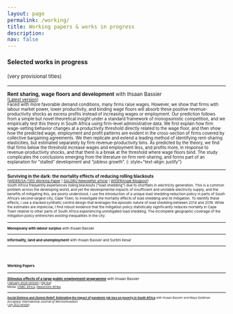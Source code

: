 ```yaml
---
layout: page
permalink: /working/
title: Working papers & works in progress
description:
nav: false
---
```


#### Selected works in progress
<small>(very provisional titles)

* * *
**Rent sharing, wage floors and development** with Ihsaan Bassier  
<small>[[Latest version](/assets/pdf/rentsharing.pdf)]  
Faced with more favorable demand conditions, many firms raise wages. However,
we show that firms with labour market power, lower productivity, and binding wage
floors will absorb these positive revenue-productivity shocks as excess profits instead
of increasing wages or employment. Our prediction follows from a simple but novel
theoretical insight under a standard framework of monopsonistic competition, and
we empirically test this theory in South Africa using firm-level administrative data.
We first explain how firm wage-setting behavior changes at a productivity threshold
directly related to the wage floor, and then show how the predicted wage, employment
and profit patterns are evident in the cross-section of firms covered by collective
bargaining agreements. We then replicate and extend a leading method of identifying
rent-sharing elasticities, but estimated separately by firm revenue-productivity
bins. As predicted by the theory, we find that firms below the threshold increase
wages and employment less, and profits more, in response to revenue-productivity
shocks, and that there is a break at the threshold where wage floors bind. The study
complicates the conclusions emerging from the literature on firm rent-sharing, and
forms part of an explanation for “stalled” development and “jobless growth”.
{: style="text-align: justify"}

* * *

**Surviving in the dark: the mortality effects of reducing rolling blackouts**  
<small>[[WIDER/SA-TIED Working Paper](https://www.wider.unu.edu/sites/default/files/Publications/Working-paper/PDF/wp2024-44-surviving-in-the-dark-mortality-effects-reducing-rolling-blackouts.pdf) | [SALDRU Newsletter article](https://www.saldru.uct.ac.za/2024/07/25/less-load-shedding-fewer-deaths/) | [WIDERAngle Blogpost](https://www.wider.unu.edu/publication/tale-two-cities-can-electricity-supply-save-lives-without-deepening-divides/)]  
South Africa frequently experiences rolling blackouts ("load shedding") due to shortfalls
in electricity generation. This is a common problem across the developing world, and yet the
developmental impacts of insufficient and unstable electricity supply, and the benefits of mitigating
this, are poorly understood. I use the introduction of a unique load shedding reduction policy in
parts of South Africa’s second-largest city, Cape Town, to investigate the mortality effects of load
shedding and its mitigation. To identify these effects, I use a stacked synthetic control design that
leverages the episodic nature of load shedding between 2014 and 2019. While the estimates are
imprecise, I find robust evidence that the mitigation policy statistically significantly reduces
mortality in Cape Town relative to other parts of South Africa experiencing unmitigated load
shedding. The incomplete geographic coverage of the mitigation policy entrenches existing
inequalities in the city.

* * *

**Monopsony with labour surplus** with Ihsaan Bassier  

* * *

**Informality, land and unemployment** with Ihsaan Bassier and Surbhi Kesar  


* * *

<br/><br/>

#### Working Papers

* * *

[**Stimulus effects of a large public employment programme**](https://www.afd.fr/en/ressources/stimulus-effects-large-public-employment-programme) with Ihsaan Bassier  
<small>[[January 2024 version](https://www.afd.fr/en/ressources/stimulus-effects-large-public-employment-programme) | [Op-Ed](https://theconversation.com/south-africa-has-spent-billions-in-4-years-to-create-jobs-for-young-people-how-their-wages-affect-the-broader-economy-222825)]  
Media: [CNBC Africa](https://storage.googleapis.com/bcclips/20240206/7404414-0_134D8B3.mp4), [Newzroom Afrika](https://www.youtube.com/watch?v=oaPT5ch5VGo)

* * *

[**Social Distress and (Some) Relief: Estimating the impact of pandemic job loss on poverty in South Africa**](https://www.wider.unu.edu/sites/default/files/Publications/Working-paper/PDF/wp2022-80-social-distress-relief-impact-pandemic-job-loss-poverty-South-Africa.pdf)
with Ihsaan Bassier and Maya Goldman  
_Accepted, International Journal of Microsimulation_  
<small>[[July 2022 version](https://www.wider.unu.edu/sites/default/files/Publications/Working-paper/PDF/wp2022-80-social-distress-relief-impact-pandemic-job-loss-poverty-South-Africa.pdf)<!--- | [Code and Datasets](/datasets)-->]

* * *

[**Estimating employment responses to South Africa's Employment Tax Incentive**](https://doi.org/10.35188/UNU-WIDER/2021/058-0) with Amina Ebrahim  
<small>[[July 2021 version](https://doi.org/10.35188/UNU-WIDER/2021/058-0)]

* * *

[**Markups and market structure in South Africa: What can be learnt from new administrative data?**](https://doi.org/10.35188/UNU-WIDER/2019/692-0)  
<small>[[August 2019 version](https://doi.org/10.35188/UNU-WIDER/2019/692-0)]

* * *

[**South African poverty lines: A review and two new money-metric thresholds**](https://www.opensaldru.uct.ac.za/bitstream/handle/11090/784/2015_151_Saldruwp.pdf?sequence=1) with Murray Leibbrandt and Ingrid Woolard  
<small>[[August 2015 version](https://www.opensaldru.uct.ac.za/bitstream/handle/11090/784/2015_151_Saldruwp.pdf?sequence=1) | [Op-Ed](https://theconversation.com/how-current-measures-underestimate-the-level-of-poverty-in-south-africa-46704)]

* * *

